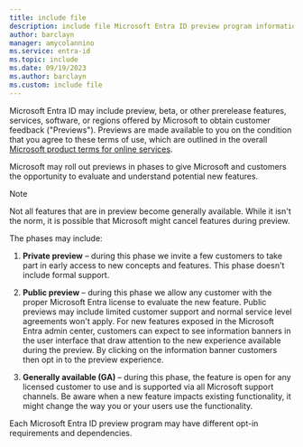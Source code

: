 ```yaml
---
title: include file
description: include file Microsoft Entra ID preview program information
author: barclayn
manager: amycolannino
ms.service: entra-id
ms.topic: include
ms.date: 09/19/2023
ms.author: barclayn
ms.custom: include file
---
```



Microsoft Entra ID may include preview, beta, or other prerelease features, services, software, or regions offered by Microsoft to obtain customer feedback ("Previews"). Previews are made available to you on the condition that you agree to these terms of use, which are outlined in the overall [Microsoft product terms for online services](https://www.microsoft.com/licensing/terms/product/ForOnlineServices/all).

Microsoft may roll out previews in phases to give Microsoft and customers the opportunity to evaluate and understand potential new features. 

> [!NOTE]
> Not all features that are in preview become generally available. While it isn't the norm, it is possible that Microsoft might cancel features during preview. 

The phases may include: 

1. **Private preview** – during this phase we invite a few customers to take part in early access to new concepts and features. This phase doesn't include formal support. 

1. **Public preview** – during this phase we allow any customer with the proper Microsoft Entra license to evaluate the new feature. Public previews may include limited customer support and normal service level agreements won't apply. For new features exposed in the Microsoft Entra admin center, customers can expect to see information banners in the user interface that draw attention to the new experience available during the preview. By clicking on the information banner customers then opt in to the preview experience.  

1. **Generally available (GA)** – during this phase, the feature is open for any licensed customer to use and is supported via all Microsoft support channels. Be aware when a new feature impacts existing functionality, it might change the way you or your users use the functionality. 

Each Microsoft Entra ID preview program may have different opt-in requirements and dependencies. 
